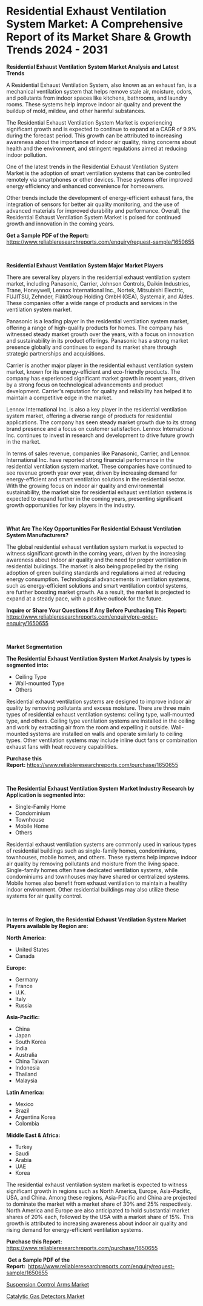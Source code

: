 <p><h1>Residential Exhaust Ventilation System Market: A Comprehensive Report of its Market Share & Growth Trends 2024 - 2031</h1></p><p><strong>Residential Exhaust Ventilation System Market Analysis and Latest Trends</strong></p>
<p><p>A Residential Exhaust Ventilation System, also known as an exhaust fan, is a mechanical ventilation system that helps remove stale air, moisture, odors, and pollutants from indoor spaces like kitchens, bathrooms, and laundry rooms. These systems help improve indoor air quality and prevent the buildup of mold, mildew, and other harmful substances.</p><p>The Residential Exhaust Ventilation System Market is experiencing significant growth and is expected to continue to expand at a CAGR of 9.9% during the forecast period. This growth can be attributed to increasing awareness about the importance of indoor air quality, rising concerns about health and the environment, and stringent regulations aimed at reducing indoor pollution.</p><p>One of the latest trends in the Residential Exhaust Ventilation System Market is the adoption of smart ventilation systems that can be controlled remotely via smartphones or other devices. These systems offer improved energy efficiency and enhanced convenience for homeowners.</p><p>Other trends include the development of energy-efficient exhaust fans, the integration of sensors for better air quality monitoring, and the use of advanced materials for improved durability and performance. Overall, the Residential Exhaust Ventilation System Market is poised for continued growth and innovation in the coming years.</p></p>
<p><strong>Get a Sample PDF of the Report:&nbsp;</strong> <a href="https://www.reliableresearchreports.com/enquiry/request-sample/1650655">https://www.reliableresearchreports.com/enquiry/request-sample/1650655</a></p>
<p>&nbsp;</p>
<p><strong>Residential Exhaust Ventilation System Major Market Players</strong></p>
<p><p>There are several key players in the residential exhaust ventilation system market, including Panasonic, Carrier, Johnson Controls, Daikin Industries, Trane, Honeywell, Lennox International Inc., Nortek, Mitsubishi Electric, FUJITSU, Zehnder, FläktGroup Holding GmbH (GEA), Systemair, and Aldes. These companies offer a wide range of products and services in the ventilation system market.</p><p>Panasonic is a leading player in the residential ventilation system market, offering a range of high-quality products for homes. The company has witnessed steady market growth over the years, with a focus on innovation and sustainability in its product offerings. Panasonic has a strong market presence globally and continues to expand its market share through strategic partnerships and acquisitions.</p><p>Carrier is another major player in the residential exhaust ventilation system market, known for its energy-efficient and eco-friendly products. The company has experienced significant market growth in recent years, driven by a strong focus on technological advancements and product development. Carrier's reputation for quality and reliability has helped it to maintain a competitive edge in the market.</p><p>Lennox International Inc. is also a key player in the residential ventilation system market, offering a diverse range of products for residential applications. The company has seen steady market growth due to its strong brand presence and a focus on customer satisfaction. Lennox International Inc. continues to invest in research and development to drive future growth in the market.</p><p>In terms of sales revenue, companies like Panasonic, Carrier, and Lennox International Inc. have reported strong financial performance in the residential ventilation system market. These companies have continued to see revenue growth year over year, driven by increasing demand for energy-efficient and smart ventilation solutions in the residential sector. With the growing focus on indoor air quality and environmental sustainability, the market size for residential exhaust ventilation systems is expected to expand further in the coming years, presenting significant growth opportunities for key players in the industry.</p></p>
<p>&nbsp;</p>
<p><strong>What Are The Key Opportunities For Residential Exhaust Ventilation System Manufacturers?</strong></p>
<p><p>The global residential exhaust ventilation system market is expected to witness significant growth in the coming years, driven by the increasing awareness about indoor air quality and the need for proper ventilation in residential buildings. The market is also being propelled by the rising adoption of green building standards and regulations aimed at reducing energy consumption. Technological advancements in ventilation systems, such as energy-efficient solutions and smart ventilation control systems, are further boosting market growth. As a result, the market is projected to expand at a steady pace, with a positive outlook for the future.</p></p>
<p><strong>Inquire or Share Your Questions If Any Before Purchasing This Report:</strong> <a href="https://www.reliableresearchreports.com/enquiry/pre-order-enquiry/1650655">https://www.reliableresearchreports.com/enquiry/pre-order-enquiry/1650655</a></p>
<p>&nbsp;</p>
<p><strong>Market Segmentation</strong></p>
<p><strong>The Residential Exhaust Ventilation System Market Analysis by types is segmented into:</strong></p>
<p><ul><li>Ceiling Type</li><li>Wall-mounted Type</li><li>Others</li></ul></p>
<p><p>Residential exhaust ventilation systems are designed to improve indoor air quality by removing pollutants and excess moisture. There are three main types of residential exhaust ventilation systems: ceiling type, wall-mounted type, and others. Ceiling type ventilation systems are installed in the ceiling and work by extracting air from the room and expelling it outside. Wall-mounted systems are installed on walls and operate similarly to ceiling types. Other ventilation systems may include inline duct fans or combination exhaust fans with heat recovery capabilities.</p></p>
<p><strong>Purchase this Report:&nbsp;</strong><a href="https://www.reliableresearchreports.com/purchase/1650655">https://www.reliableresearchreports.com/purchase/1650655</a></p>
<p>&nbsp;</p>
<p><strong>The Residential Exhaust Ventilation System Market Industry Research by Application is segmented into:</strong></p>
<p><ul><li>Single-Family Home</li><li>Condominium</li><li>Townhouse</li><li>Mobile Home</li><li>Others</li></ul></p>
<p><p>Residential exhaust ventilation systems are commonly used in various types of residential buildings such as single-family homes, condominiums, townhouses, mobile homes, and others. These systems help improve indoor air quality by removing pollutants and moisture from the living space. Single-family homes often have dedicated ventilation systems, while condominiums and townhouses may have shared or centralized systems. Mobile homes also benefit from exhaust ventilation to maintain a healthy indoor environment. Other residential buildings may also utilize these systems for air quality control.</p></p>
<p>&nbsp;</p>
<p><strong>In terms of Region, the Residential Exhaust Ventilation System Market Players available by Region are:</strong></p>
<p>
    <p> <strong> North America: </strong>
        <ul>
            <li>United States</li>
            <li>Canada</li>
        </ul>
        </p> 
    <p> <strong> Europe: </strong>
        <ul>
            <li>Germany</li>
            <li>France</li>
            <li>U.K.</li>
            <li>Italy</li>
            <li>Russia</li>
        </ul>
        </p> 
    <p> <strong> Asia-Pacific: </strong>
        <ul>
            <li>China</li>
            <li>Japan</li>
            <li>South Korea</li>
            <li>India</li>
            <li>Australia</li>
            <li>China Taiwan</li>
            <li>Indonesia</li>
            <li>Thailand</li>
            <li>Malaysia</li>
        </ul>
        </p> 
    <p> <strong> Latin America: </strong>
        <ul>
            <li>Mexico</li>
            <li>Brazil</li>
            <li>Argentina Korea</li>
            <li>Colombia</li>
        </ul>
        </p> 
    <p> <strong> Middle East & Africa: </strong>
        <ul>
            <li>Turkey</li>
            <li>Saudi</li>
            <li>Arabia</li>
            <li>UAE</li>
            <li>Korea</li>
        </ul>
    </p>
    </p>
<p><p>The residential exhaust ventilation system market is expected to witness significant growth in regions such as North America, Europe, Asia-Pacific, USA, and China. Among these regions, Asia-Pacific and China are projected to dominate the market with a market share of 30% and 25% respectively. North America and Europe are also anticipated to hold substantial market shares of 20% each, followed by the USA with a market share of 15%. This growth is attributed to increasing awareness about indoor air quality and rising demand for energy-efficient ventilation systems.</p></p>
<p><strong>Purchase this Report: </strong><a href="https://www.reliableresearchreports.com/purchase/1650655">https://www.reliableresearchreports.com/purchase/1650655</a></p>
<p>&nbsp;<strong>Get a Sample PDF of the Report:&nbsp;&nbsp;</strong><a href="https://www.reliableresearchreports.com/enquiry/request-sample/1650655">https://www.reliableresearchreports.com/enquiry/request-sample/1650655</a></p>
<p><strong></strong></p>
<p><p><a href="https://issuu.com/reportprime-2/docs/suspension-control-arms-market-size-2030.pptx">Suspension Control Arms Market</a></p><p><a href="https://issuu.com/reportprime-2/docs/catalytic-gas-detectors-market-size-2030.pptx">Catalytic Gas Detectors Market</a></p></p>
